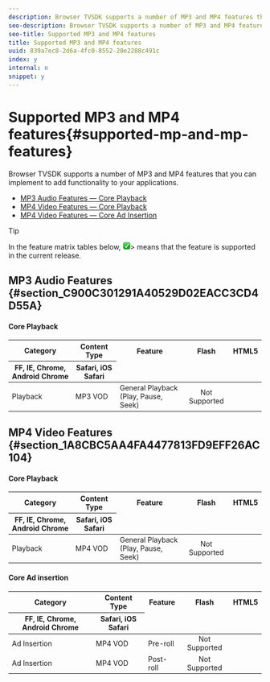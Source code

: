 ```yaml
---
description: Browser TVSDK supports a number of MP3 and MP4 features that you can implement to add functionality to your applications.
seo-description: Browser TVSDK supports a number of MP3 and MP4 features that you can implement to add functionality to your applications.
seo-title: Supported MP3 and MP4 features
title: Supported MP3 and MP4 features
uuid: 839a7ec8-2d6a-4fc0-8552-20e2288c491c
index: y
internal: n
snippet: y
---
```


# Supported MP3 and MP4 features{#supported-mp-and-mp-features}

Browser TVSDK supports a number of MP3 and MP4 features that you can implement to add functionality to your applications.

* [MP3 Audio Features — Core Playback](../../../Browser-TVSDK-2.4/c-psdk-browser-2.4-introduction/new-features/c-psdk-browser-tvsdk-2.4-new-features-a-mp3-mp4.md#table_dy5_ctf_xx) 
* [MP4 Video Features — Core Playback](../../../Browser-TVSDK-2.4/c-psdk-browser-2.4-introduction/new-features/c-psdk-browser-tvsdk-2.4-new-features-a-mp3-mp4.md#table_pkt_yyf_xx) 
* [MP4 Video Features — Core Ad Insertion](../../../Browser-TVSDK-2.4/c-psdk-browser-2.4-introduction/new-features/c-psdk-browser-tvsdk-2.4-new-features-a-mp3-mp4.md#table_v2v_z1g_xx)

>[!TIP]
>
>In the feature matrix tables below,  ![](assets/supported15.png)>
>means that the feature is supported in the current release.

## MP3 Audio Features {#section_C900C301291A40529D02EACC3CD4D55A}

#### Core Playback
<table id="table_dy5_ctf_xx">  
 <thead> 
  <tr> 
   <th morerows="1" class="entry"> Category </th> 
   <th morerows="1" class="entry"> Content Type </th> 
   <th morerows="1" class="entry"> Feature </th> 
   <th morerows="1" align="center" class="entry"> Flash </th> 
   <th align="center" class="entry" colspan="2"> HTML5 </th> 
  </tr> 
  <tr> 
   <th align="center" class="entry"> FF, IE, Chrome, Android Chrome </th> 
   <th align="center" class="entry"> Safari, iOS Safari </th> 
  </tr> 
 </thead>
 <tbody> 
  <tr> 
   <td> Playback </td> 
   <td> MP3 VOD </td> 
   <td> General Playback (Play, Pause, Seek) </td> 
   <td align="center"> Not Supported </td> 
   <td align="center"><img href="assets/supported15.png" id="image_EED0BEBC0B05412AA376B93C87135098" /> </td> 
   <td align="center"><img href="assets/supported15.png" id="image_0A4B8BE1152744EFAEA3EF0B1F18F41E" /> </td> 
  </tr> 
 </tbody> 
</table>

## MP4 Video Features {#section_1A8CBC5AA4FA4477813FD9EFF26AC104}

#### Core Playback
<table id="table_pkt_yyf_xx">  
 <thead> 
  <tr> 
   <th morerows="1" class="entry"> Category </th> 
   <th morerows="1" class="entry"> Content Type </th> 
   <th morerows="1" class="entry"> Feature </th> 
   <th morerows="1" align="center" class="entry"> Flash </th> 
   <th align="center" class="entry" colspan="2"> HTML5 </th> 
  </tr> 
  <tr> 
   <th align="center" class="entry"> FF, IE, Chrome, Android Chrome </th> 
   <th align="center" class="entry"> Safari, iOS Safari </th> 
  </tr> 
 </thead>
 <tbody> 
  <tr> 
   <td> Playback </td> 
   <td> MP4 VOD </td> 
   <td> General Playback (Play, Pause, Seek) </td> 
   <td align="center"> Not Supported </td> 
   <td align="center"><img href="assets/supported15.png" id="image_6F1026641DE54DB3A735F51903FB069E" /> </td> 
   <td align="center"><img href="assets/supported15.png" id="image_0388D4B89F384073BA98753F9170462D" /> </td> 
  </tr> 
 </tbody> 
</table>

#### Core Ad insertion
<table id="table_v2v_z1g_xx">  
 <thead> 
  <tr> 
   <th morerows="1" class="entry"> Category </th> 
   <th morerows="1" class="entry"> Content Type </th> 
   <th morerows="1" class="entry"> Feature </th> 
   <th morerows="1" align="center" class="entry"> Flash </th> 
   <th align="center" class="entry" colspan="2"> HTML5 </th> 
  </tr> 
  <tr> 
   <th align="center" class="entry"> FF, IE, Chrome, Android Chrome </th> 
   <th align="center" class="entry"> Safari, iOS Safari </th> 
  </tr> 
 </thead>
 <tbody> 
  <tr> 
   <td> Ad Insertion </td> 
   <td> MP4 VOD </td> 
   <td> Pre-roll </td> 
   <td align="center"> Not Supported </td> 
   <td align="center"><img href="assets/supported15.png" id="image_826687074C57462187B8C1AED24FA0A8" /> </td> 
   <td align="center"><img href="assets/supported15.png" id="image_4E22B29C2E5A4B128FE2F1DF605832AA" /> </td> 
  </tr> 
  <tr> 
   <td> Ad Insertion </td> 
   <td> MP4 VOD </td> 
   <td> Post-roll </td> 
   <td align="center"> Not Supported </td> 
   <td align="center"><img href="assets/supported15.png" id="image_8C889819D67847E0B405E85095B3EDAD" /> </td> 
   <td align="center"><img href="assets/supported15.png" id="image_D2F2F41678714D2EA76341249D4544CE" /> </td> 
  </tr> 
 </tbody> 
</table>

